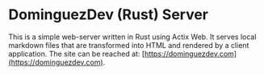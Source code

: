 # DominguezDev (Rust) Server

This is a simple web-server written in Rust using Actix Web. It serves local markdown files that are transformed
into HTML and rendered by a client application. The site can be reached at: [https://dominguezdev.com](https://dominguezdev.com).
